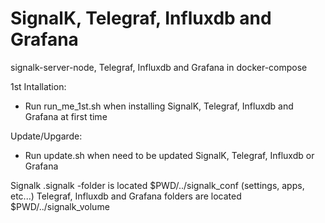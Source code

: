 # SignalK, Telegraf, Influxdb and Grafana
signalk-server-node, Telegraf, Influxdb and Grafana in docker-compose 

1st Intallation:
- Run run_me_1st.sh when installing SignalK, Telegraf, Influxdb and Grafana at first time

Update/Upgarde:
- Run update.sh when need to be updated SignalK, Telegraf, Influxdb or Grafana

Signalk .signalk -folder is located $PWD/../signalk_conf (settings, apps, etc...)
Telegraf, Influxdb and Grafana folders are located $PWD/../signalk_volume
